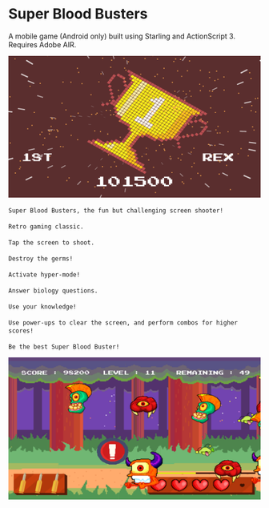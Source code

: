 # Super Blood Busters

A mobile game (Android only) built using Starling and ActionScript 3. Requires Adobe AIR.

![High Score Screen](/screenshot-003.png?raw=true)

```
Super Blood Busters, the fun but challenging screen shooter!

Retro gaming classic.

Tap the screen to shoot.

Destroy the germs!

Activate hyper-mode!

Answer biology questions.

Use your knowledge!

Use power-ups to clear the screen, and perform combos for higher scores!

Be the best Super Blood Buster!
```
![Level 3](/screenshot-001.png?raw=true)
